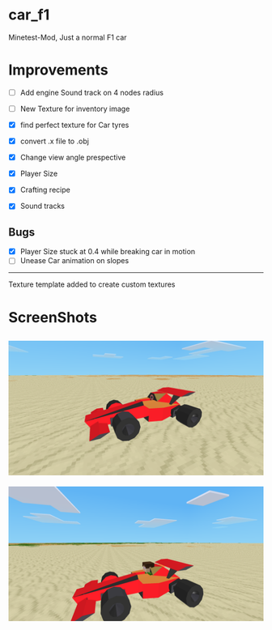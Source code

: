 # car_f1
Minetest-Mod, Just a normal F1 car 
# Improvements 

- [ ] Add engine Sound track on 4 nodes radius
- [ ] New Texture for inventory image 
- [x] find perfect texture for Car tyres 
- [x] convert .x file to .obj 
- [x] Change view angle prespective 
- [x] Player Size
- [x] Crafting recipe 
- [x] Sound tracks 



## Bugs
- [x] Player Size stuck at 0.4 while breaking car in motion 
- [ ] Unease Car animation on slopes 

--------------------------------------------------------------------------
Texture template added to create custom textures 


# ScreenShots
![ ](https://raw.githubusercontent.com/AKhilRaghav0/car_f1/main/screenshots/screenshot_20220402_211230.png)
-------------------------------------------------------------------------------------------------------
![ ](https://raw.githubusercontent.com/AKhilRaghav0/car_f1/main/screenshots/screenshot_20220402_211250.png)
